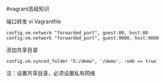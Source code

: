 #vagrant高级知识

端口转发
vi Vagrantfile
```
config.vm.network "forwarded_port", guest:80, host:80
config.vm.network "forwarded_port", guest:9000, host:9000
```

添加共享目录
```
config.vm.synced_folder "E:/demo", '/demo', :smb => true
```
注：设置共享目录，必须设置私有网络
